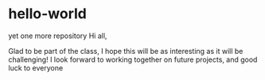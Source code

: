 # hello-world
yet one more repository
Hi all,

Glad to be part of the class, I hope this will be as interesting as it will be challenging!  I look forward to working together on future projects, and good luck to everyone
